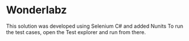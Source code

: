 # Wonderlabz
This solution was developed using Selenium C# and added Nunits
To run the test cases, open the Test explorer and run from there.
